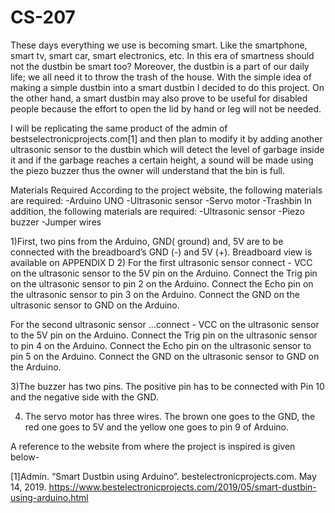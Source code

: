 # CS-207
These days everything we use is becoming smart. Like the smartphone, smart tv, smart car, smart electronics, etc. In this era of smartness should not the dustbin be smart too? Moreover, the dustbin is a part of our daily life; we all need it to throw the trash of the house. With the simple idea of making a simple dustbin into a smart dustbin I decided to do this project. On the other hand, a smart dustbin may also prove to  be useful for disabled people because the effort to open the lid by hand or leg will not be needed.





I will be replicating the same product of the admin of bestselectronicprojects.com[1] and then plan to modify it by adding another ultrasonic sensor to the dustbin which will detect the level of garbage inside it and if the garbage reaches a certain height, a sound will be made using the piezo buzzer thus the owner will understand that the bin is full.


Materials Required
According to the project website, the following materials are required:
-Arduino UNO
-Ultrasonic sensor
-Servo motor
-Trashbin
In addition, the following materials are required:
-Ultrasonic sensor
-Piezo buzzer
-Jumper wires


1)First, two pins from the Arduino, GND( ground) and, 5V  are to be connected with the breadboard’s GND (-) and 5V (+).  Breadboard view is available on APPENDIX D
2) For the first ultrasonic sensor connect -
VCC on the ultrasonic sensor to the 5V pin on the Arduino.
Connect the Trig pin on the ultrasonic sensor to pin 2 on the Arduino.
Connect the Echo pin on the ultrasonic sensor to pin 3 on the Arduino.
Connect the GND on the ultrasonic sensor to GND on the Arduino.

For the second ultrasonic sensor ...connect -
VCC on the ultrasonic sensor to the 5V pin on the Arduino.
Connect the Trig pin on the ultrasonic sensor to pin 4 on the Arduino.
Connect the Echo pin on the ultrasonic sensor to pin 5 on the Arduino.
Connect the GND on the ultrasonic sensor to GND on the Arduino.

3)The buzzer has two pins. The positive pin has to be connected with Pin 10 and the negative side with the GND.

4) The servo motor has three wires. The brown one goes to the GND, the red one goes to 5V and the yellow one goes to pin 9 of Arduino.


A reference to the website from where the project is inspired is given below-

[1]Admin. “Smart Dustbin using Arduino”. bestelectronicprojects.com. May 14, 2019.
     https://www.bestelectronicprojects.com/2019/05/smart-dustbin-using-arduino.html

